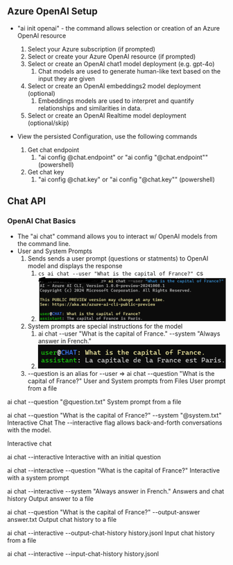 ## Azure OpenAI Setup
* "ai init openai" - the command allows selection or creation of an Azure OpenAI resource
  1. Select your Azure subscription (if prompted)
  1. Select or create your Azure OpenAI resource (if prompted)
  1. Select or create an OpenAI chat1 model deployment (e.g. gpt-4o)
      1. Chat models are used to generate human-like text based on the input they are given
  1. Select or create an OpenAI embeddings2 model deployment (optional)
      1. Embeddings models are used to interpret and quantify relationships and similarities in data.
  1. Select or create an OpenAI Realtime model deployment (optional/skip)

* View the persisted Configuration, use the following commands
  1. Get chat endpoint 
      1. "ai config @chat.endpoint" or "ai config "@chat.endpoint"" (powershell)
  1. Get chat key 
      1. "ai config @chat.key" or "ai config "@chat.key"" (powershell)

## Chat API
### OpenAI Chat Basics
* The "ai chat" command allows you to interact w/ OpenAI models from the command line.
* User and System Prompts
  1. Sends sends a user prompt (questions or statments) to OpenAI model and displays the response
      1. ```cs ai chat --user "What is the capital of France?" ```cs
      1. <img src="https://github.com/mkader/Book-of-AI---Azure/blob/main/02.01.user_prompt.png">
  1. System prompts are special instructions for the model 
      1. ai chat --user "What is the capital of France." --system "Always answer in French."
      1. <img src="https://github.com/mkader/Book-of-AI---Azure/blob/main/02.02.system_prompt.png">
  1. --question is an alias for --user => ai chat --question "What is the capital of France?"
User and System prompts from Files
User prompt from a file

ai chat --question "@question.txt"
System prompt from a file

ai chat --question "What is the capital of France?" --system "@system.txt"
Interactive Chat
The --interactive flag allows back-and-forth conversations with the model.

Interactive chat

ai chat --interactive
Interactive with an initial question

ai chat --interactive --question "What is the capital of France?"
Interactive with a system prompt

ai chat --interactive --system "Always answer in French."
Answers and chat history
Output answer to a file

ai chat --question "What is the capital of France?" --output-answer answer.txt
Output chat history to a file

ai chat --interactive --output-chat-history history.jsonl
Input chat history from a file

ai chat --interactive --input-chat-history history.jsonl
